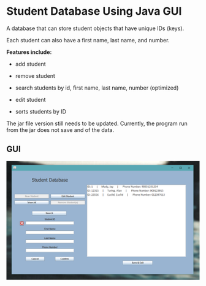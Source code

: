 # Student Database Using Java GUI

A database that can store student objects that have unique IDs (keys).

Each student can also have a first name, last name, and number.

**Features include:**

- add student

- remove student

- search students by id, first name, last name, number (optimized)

- edit student

- sorts students by ID

The jar file version still needs to be updated. Currently, the program run from the jar does not save and of the data.


## GUI
![User Interface](/GUI.png)